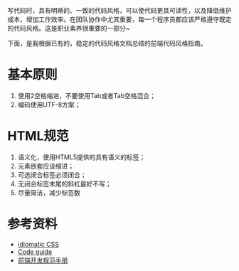 写代码时，具有明晰的、一致的代码风格，可以使代码更具可读性，以及降低维护成本，增加工作效率。在团队协作中尤其重要，每一个程序员都应该严格遵守既定的代码风格。这是职业素养很重要的一部分~

下面，是我根据已有的，稳定的代码风格文档总结的前端代码风格指南。

# 基本原则

1. 使用2空格缩进，不要使用Tab或者Tab空格混合；
2. 编码使用UTF-8方案；

# HTML规范

1. 语义化，使用HTML5提供的具有语义的标签；
2. 元素嵌套应该缩进；
3. 可选闭合标签必须闭合；
4. 无闭合标签末尾的斜杠最好不写；
5. 尽量简洁，减少标签数

# 参考资料

- [idiomatic CSS](https://github.com/necolas/idiomatic-css)
- [Code guide](http://codeguide.co/)
- [前端开发规范手册](http://zhibimo.com/read/Ashu/front-end-style-guide/index.html)